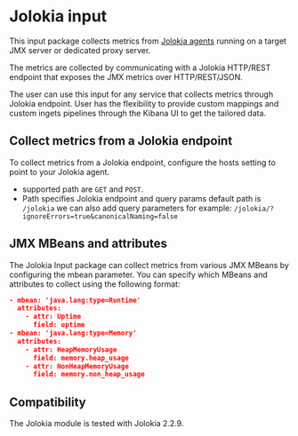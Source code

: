 # Jolokia input

This input package collects metrics from  [Jolokia agents](https://jolokia.org/agent.html) running on a target JMX server or dedicated proxy server.

The metrics are collected by communicating with a Jolokia HTTP/REST endpoint that exposes the JMX metrics over HTTP/REST/JSON.

The user can use this input for any service that collects metrics through Jolokia endpoint. User has the flexibility to provide custom mappings and custom ingets pipelines through the Kibana UI to get the tailored data. 

## Collect metrics from a Jolokia endpoint

To collect metrics from a Jolokia endpoint, configure the hosts setting to point to your Jolokia agent.
- supported path are `GET` and `POST`.
- Path specifies Jolokia endpoint and query params
    default path is `/jolokia`
    we can also add query parameters for example: `/jolokia/?ignoreErrors=true&canonicalNaming=false`

## JMX MBeans and attributes

The Jolokia Input package can collect metrics from various JMX MBeans by configuring the mbean parameter. You can specify which MBeans and attributes to collect using the following format:

```json
- mbean: 'java.lang:type=Runtime'
  attributes:
    - attr: Uptime
      field: uptime
- mbean: 'java.lang:type=Memory'
  attributes:
    - attr: HeapMemoryUsage
      field: memory.heap_usage
    - attr: NonHeapMemoryUsage
      field: memory.non_heap_usage
```

## Compatibility

The Jolokia module is tested with Jolokia 2.2.9.
